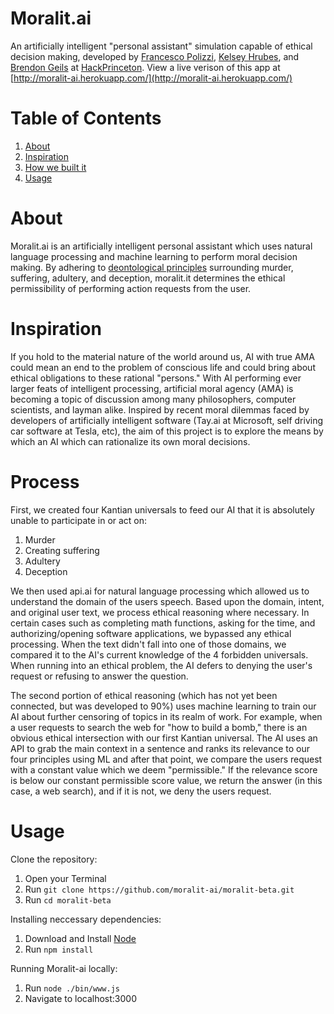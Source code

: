# Moralit.ai

An artificially intelligent "personal assistant" simulation capable of ethical decision making, developed by [Francesco Polizzi](http://linkedin.com/in/Francescostl), [Kelsey Hrubes](http://kelseyhrub.es/), and [Brendon Geils](http://brendongeils.com/) at [HackPrinceton](https://hackprinceton.com/). View a live verison of this app at [http://moralit-ai.herokuapp.com/](http://moralit-ai.herokuapp.com/)

# Table of Contents

1. [About](https://github.com/moralit-ai/moralit-beta#about)
2. [Inspiration](https://github.com/moralit-ai/moralit-beta#inspiration)
3. [How we built it](https://github.com/moralit-ai/moralit-beta#process)
2. [Usage](https://github.com/moralit-ai/moralit-beta#usage)

# About

Moralit.ai is an artificially intelligent personal assistant which uses natural language processing and machine learning to perform moral decision making. By adhering to [deontological principles](https://en.wikipedia.org/wiki/Deontological_ethics) surrounding murder, suffering, adultery, and deception, moralit.it determines the ethical permissibility of performing action requests from the user.

# Inspiration

If you hold to the material nature of the world around us, AI with true AMA could mean an end to the problem of conscious life and could bring about ethical obligations to these rational "persons." With AI performing ever larger feats of intelligent processing, artificial moral agency (AMA) is becoming a topic of discussion among many philosophers, computer scientists, and layman alike. Inspired by recent moral dilemmas faced by developers of artificially intelligent software (Tay.ai at Microsoft, self driving car software at Tesla, etc), the aim of this project is to explore the means by which an AI which can rationalize its own moral decisions.

# Process

First, we created four Kantian universals to feed our AI that it is absolutely unable to participate in or act on:

1. Murder
2. Creating suffering
3. Adultery
4. Deception

We then used api.ai for natural language processing which allowed us to understand the domain of the users speech. Based upon the domain, intent, and original user text, we process ethical reasoning where necessary. In certain cases such as completing math functions, asking for the time, and authorizing/opening software applications, we bypassed any ethical processing. When the text didn't fall into one of those domains, we compared it to the AI's current knowledge of the 4 forbidden universals. When running into an ethical problem, the AI defers to denying the user's request or refusing to answer the question.

The second portion of ethical reasoning (which has not yet been connected, but was developed to 90%) uses machine learning to train our AI about further censoring of topics in its realm of work. For example, when a user requests to search the web for "how to build a bomb," there is an obvious ethical intersection with our first Kantian universal. The AI uses an API to grab the main context in a sentence and ranks its relevance to our four principles using ML and after that point, we compare the users request with a constant value which we deem "permissible." If the relevance score is below our constant permissible score value, we return the answer (in this case, a web search), and if it is not, we deny the users request.

# Usage

Clone the repository:

1. Open your Terminal
2. Run `git clone https://github.com/moralit-ai/moralit-beta.git`
3. Run `cd moralit-beta`

Installing neccessary dependencies:

1. Download and Install [Node](https://nodejs.org/en/download/)
2. Run `npm install`

Running Moralit-ai locally:

1. Run `node ./bin/www.js`
2. Navigate to localhost:3000

